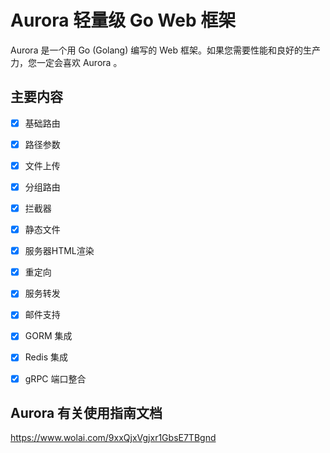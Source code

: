 # Aurora 轻量级 Go Web 框架

Aurora 是一个用 Go (Golang) 编写的 Web 框架。如果您需要性能和良好的生产力，您一定会喜欢 Aurora 。



## 主要内容

- [x] 基础路由
- [x] 路径参数
- [x] 文件上传
- [x] 分组路由
- [x] 拦截器
- [x] 静态文件
- [x] 服务器HTML渲染
- [x] 重定向
- [x] 服务转发
- [x] 邮件支持
- [x] GORM 集成
- [x] Redis 集成
- [x] gRPC 端口整合



## Aurora 有关使用指南文档 

https://www.wolai.com/9xxQjxVgjxr1GbsE7TBgnd

